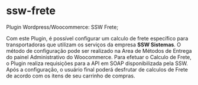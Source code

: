 # ssw-frete
Plugin Wordpress/Woocommerce: SSW Frete;

Com este Plugin, é possível configurar um calculo de frete específico para transportadoras que utilizam os serviços da empresa <strong>SSW Sistemas</strong>.
O método de configuração pode ser realizado na Area de Métodos de Entrega do painel Administrativo do Woocommerce.
Para efetuar o Calculo de Frete, o Plugin realiza requisições para a API em SOAP disponibilizada pela SSW.
Após a configuração, o usuário final poderá desfrutar de calculos de Frete de acordo com os itens de seu carrinho de compras.
